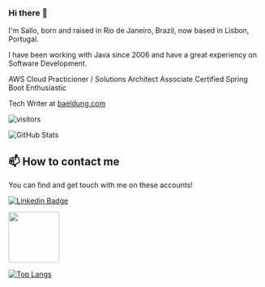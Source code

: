 ### Hi there 👋
I'm Sallo, born and raised in Rio de Janeiro, Brazil, now based in Lisbon, Portugal.

I have been working with Java since 2006 and have a great experiency on Software Development.

AWS Cloud Practicioner / Solutions Architect Associate Certified
Spring Boot Enthusiastic

Tech Writer at [baeldung.com](http://baeldung.com)

<!--
**saleco/saleco** is a ✨ _special_ ✨ repository because its `README.md` (this file) appears on your GitHub profile.

Here are some ideas to get you started:

- 🔭 I’m currently working on ...
- 🌱 I’m currently learning ...
- 👯 I’m looking to collaborate on ...
- 🤔 I’m looking for help with ...
- 💬 Ask me about ...
- 📫 How to reach me: ...
- 😄 Pronouns: ...
- ⚡ Fun fact: ...
-->

![visitors](https://visitor-badge.laobi.icu/badge?page_id=saleco.visitor-badge)


![GitHub Stats](https://github-readme-stats.vercel.app/api?username=saleco&show_icons=true)

## 📫 How to contact me

You can find and get touch with me on these accounts!

[![Linkedin Badge](https://img.shields.io/badge/saleco-follow%20on%20linkedin-blue?style=for-the-badge&logo=linkedin)](https://www.linkedin.com/in/salloszrajbman/)  

<img src="https://octodex.github.com/images/daftpunktocat-thomas.gif" height="100px" width="100px">

[![Top Langs](https://github-readme-stats.vercel.app/api/top-langs/?username=saleco)](https://github.com/saleco/github-readme-stats)
